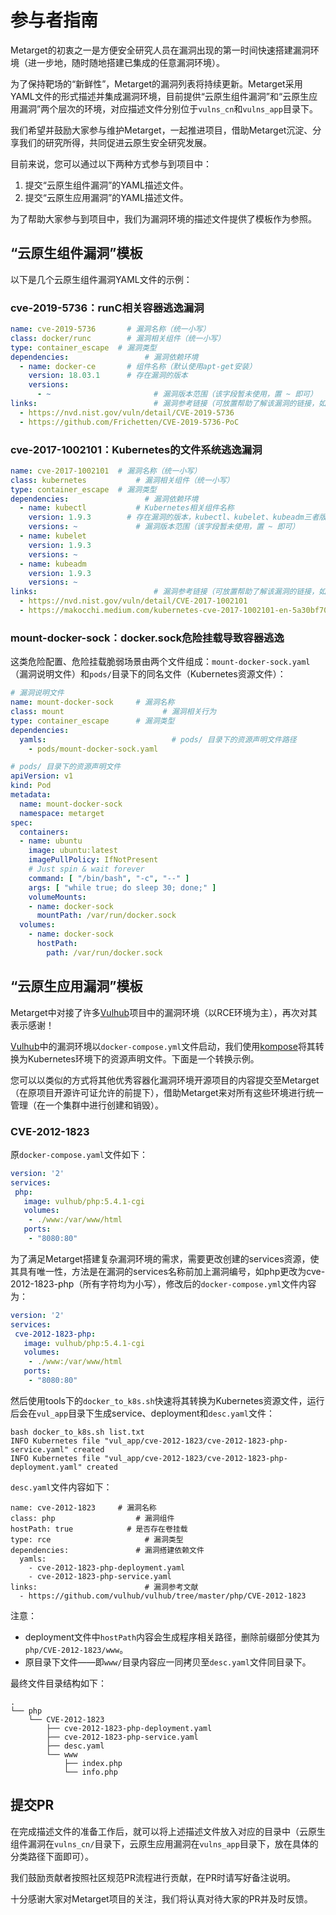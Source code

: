 # 参与者指南

Metarget的初衷之一是方便安全研究人员在漏洞出现的第一时间快速搭建漏洞环境（进一步地，随时随地搭建已集成的任意漏洞环境）。

为了保持靶场的“新鲜性”，Metarget的漏洞列表将持续更新。Metarget采用YAML文件的形式描述并集成漏洞环境，目前提供“云原生组件漏洞”和“云原生应用漏洞”两个层次的环境，对应描述文件分别位于`vulns_cn`和`vulns_app`目录下。

我们希望并鼓励大家参与维护Metarget，一起推进项目，借助Metarget沉淀、分享我们的研究所得，共同促进云原生安全研究发展。

目前来说，您可以通过以下两种方式参与到项目中：

1. 提交“云原生组件漏洞”的YAML描述文件。
2. 提交“云原生应用漏洞”的YAML描述文件。

为了帮助大家参与到项目中，我们为漏洞环境的描述文件提供了模板作为参照。

## “云原生组件漏洞”模板

以下是几个云原生组件漏洞YAML文件的示例：

### cve-2019-5736：runC相关容器逃逸漏洞

```yaml
name: cve-2019-5736		  # 漏洞名称（统一小写）
class: docker/runc		  # 漏洞相关组件（统一小写）
type: container_escape	# 漏洞类型
dependencies:			      # 漏洞依赖环境
  - name: docker-ce		  # 组件名称（默认使用apt-get安装）
    version: 18.03.1	  # 存在漏洞的版本
    versions:			
      - ~				        # 漏洞版本范围（该字段暂未使用，置 ~ 即可）
links:					        # 漏洞参考链接（可放置帮助了解该漏洞的链接，如漏洞库信息、issue信息、首发博客等）
  - https://nvd.nist.gov/vuln/detail/CVE-2019-5736
  - https://github.com/Frichetten/CVE-2019-5736-PoC
```

### cve-2017-1002101：Kubernetes的文件系统逃逸漏洞

```yaml
name: cve-2017-1002101	# 漏洞名称（统一小写）
class: kubernetes		    # 漏洞相关组件（统一小写）
type: container_escape	# 漏洞类型
dependencies:			      # 漏洞依赖环境
  - name: kubectl		    # Kubernetes相关组件名称
    version: 1.9.3		  # 存在漏洞的版本，kubectl、kubelet、kubeadm三者版本一致
    versions: ~			    # 漏洞版本范围（该字段暂未使用，置 ~ 即可）
  - name: kubelet
    version: 1.9.3
    versions: ~
  - name: kubeadm
    version: 1.9.3
    versions: ~
links:					        # 漏洞参考链接（可放置帮助了解该漏洞的链接，如漏洞库信息、issue信息、首发博客等）
  - https://nvd.nist.gov/vuln/detail/CVE-2017-1002101
  - https://makocchi.medium.com/kubernetes-cve-2017-1002101-en-5a30bf701a3e
```

### mount-docker-sock：docker.sock危险挂载导致容器逃逸

这类危险配置、危险挂载脆弱场景由两个文件组成：`mount-docker-sock.yaml`（漏洞说明文件）和`pods/`目录下的同名文件（Kubernetes资源文件）：

```yaml
# 漏洞说明文件
name: mount-docker-sock		# 漏洞名称
class: mount				      # 漏洞相关行为
type: container_escape		# 漏洞类型
dependencies:				
  yamls:					        # pods/ 目录下的资源声明文件路径
    - pods/mount-docker-sock.yaml
```

```yaml
# pods/ 目录下的资源声明文件
apiVersion: v1
kind: Pod
metadata:
  name: mount-docker-sock
  namespace: metarget
spec:
  containers:
  - name: ubuntu
    image: ubuntu:latest
    imagePullPolicy: IfNotPresent
    # Just spin & wait forever
    command: [ "/bin/bash", "-c", "--" ]
    args: [ "while true; do sleep 30; done;" ]
    volumeMounts:
    - name: docker-sock
      mountPath: /var/run/docker.sock
  volumes:
    - name: docker-sock
      hostPath:
        path: /var/run/docker.sock
```

## “云原生应用漏洞”模板

Metarget中对接了许多[Vulhub](https://github.com/vulhub/vulhub)项目中的漏洞环境（以RCE环境为主），再次对其表示感谢！

[Vulhub](https://github.com/vulhub/vulhub)中的漏洞环境以`docker-compose.yml`文件启动，我们使用[kompose](https://github.com/kubernetes/kompose)将其转换为Kubernetes环境下的资源声明文件。下面是一个转换示例。

您可以以类似的方式将其他优秀容器化漏洞环境开源项目的内容提交至Metarget（在原项目开源许可证允许的前提下），借助Metarget来对所有这些环境进行统一管理（在一个集群中进行创建和销毁）。

### CVE-2012-1823

原`docker-compose.yaml`文件如下：

```yaml
version: '2'
services:
 php:
   image: vulhub/php:5.4.1-cgi
   volumes:
    - ./www:/var/www/html
   ports:
    - "8080:80"
```

为了满足Metarget搭建复杂漏洞环境的需求，需要更改创建的services资源，使其具有唯一性，方法是在漏洞的services名称前加上漏洞编号，如php更改为cve-2012-1823-php（所有字符均为小写），修改后的`docker-compose.yml`文件内容为：

```yaml
version: '2'
services:
 cve-2012-1823-php:
   image: vulhub/php:5.4.1-cgi
   volumes:
    - ./www:/var/www/html
   ports:
    - "8080:80"
```

然后使用tools下的`docker_to_k8s.sh`快速将其转换为Kubernetes资源文件，运行后会在`vul_app`目录下生成service、deployment和`desc.yaml`文件：

```
bash docker_to_k8s.sh list.txt
INFO Kubernetes file "vul_app/cve-2012-1823/cve-2012-1823-php-service.yaml" created
INFO Kubernetes file "vul_app/cve-2012-1823/cve-2012-1823-php-deployment.yaml" created
```

`desc.yaml`文件内容如下：

```
name: cve-2012-1823		# 漏洞名称
class: php				    # 漏洞组件
hostPath: true			  # 是否存在卷挂载
type: rce				      # 漏洞类型
dependencies:			    # 漏洞搭建依赖文件
  yamls:
    - cve-2012-1823-php-deployment.yaml
    - cve-2012-1823-php-service.yaml
links:					      # 漏洞参考文献
  - https://github.com/vulhub/vulhub/tree/master/php/CVE-2012-1823
```

注意：

- deployment文件中`hostPath`内容会生成程序相关路径，删除前缀部分使其为`php/CVE-2012-1823/www`。
- 原目录下文件——即`www/`目录内容应一同拷贝至`desc.yaml`文件同目录下。

最终文件目录结构如下：

```
.
└── php
    └── CVE-2012-1823
        ├── cve-2012-1823-php-deployment.yaml
        ├── cve-2012-1823-php-service.yaml
        ├── desc.yaml
        └── www
            ├── index.php
            └── info.php
```

## 提交PR

在完成描述文件的准备工作后，就可以将上述描述文件放入对应的目录中（云原生组件漏洞在`vulns_cn/`目录下，云原生应用漏洞在`vulns_app`目录下，放在具体的分类路径下面即可）。

我们鼓励贡献者按照社区规范PR流程进行贡献，在PR时请写好备注说明。

十分感谢大家对Metarget项目的关注，我们将认真对待大家的PR并及时反馈。


